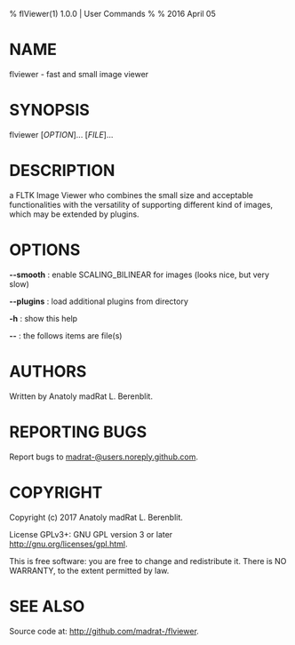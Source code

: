 % flViewer(1) 1.0.0 | User Commands
%
% 2016 April 05

# NAME
flviewer - fast and small image viewer

# SYNOPSIS
flviewer [*OPTION*]... [*FILE*]...

# DESCRIPTION
a FLTK Image Viewer who combines the small size and acceptable functionalities with the versatility of supporting different kind of images, which may be extended by plugins.

# OPTIONS

**--smooth**
:    enable SCALING\_BILINEAR for images (looks nice, but very slow)

**--plugins**
:    load additional plugins from directory

**-h**
:    show this help

**--**
:    the follows items are file(s)

# AUTHORS
Written by  Anatoly madRat L. Berenblit.

# REPORTING BUGS
Report bugs to madrat-@users.noreply.github.com.

# COPYRIGHT
Copyright (c) 2017 Anatoly madRat L. Berenblit.

License GPLv3+: GNU GPL version 3 or later <http://gnu.org/licenses/gpl.html>.

This is free software: you are free to change and redistribute it. There is NO WARRANTY, to the extent permitted by law.

# SEE ALSO
Source code at: <http://github.com/madrat-/flviewer>.
